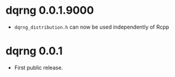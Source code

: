 # dqrng 0.0.1.9000

* `dqrng_distribution.h` can now be used independently of Rcpp

# dqrng 0.0.1

* First public release.
